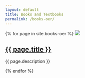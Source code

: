 ```yaml
---
layout: default
title: Books and Textbooks 
permalink: /books-oer/
---
```


{% for page in site.books-oer %}
  <img class="preview" src="{{ site.baseurl }}/assets/images/{{ page.image }}">
  <section class="description"><h2><a href="{{ site.baseurl }}{{ page.permalink }}">{{ page.title }}</a></h2>
  <p>{{ page.description }}</p>
  </section>
{% endfor %}